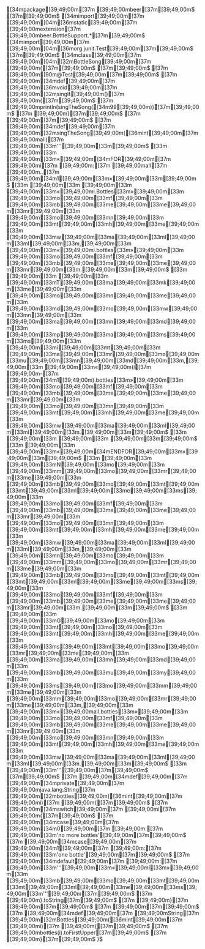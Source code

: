 [34mpackage[39;49;00m[37m [39;49;00mbeer[37m[39;49;00m$
[37m[39;49;00m$
[34mimport[39;49;00m[37m [39;49;00m[04m[36mstatic[39;49;00m[37m [39;49;00mextension[37m [39;49;00mbeer.BottleSupport.*[37m[39;49;00m$
[34mimport[39;49;00m[37m [39;49;00m[04m[36morg.junit.Test[39;49;00m[37m[39;49;00m$
[37m[39;49;00m$
[34mclass[39;49;00m[37m [39;49;00m[04m[32mBottleSong[39;49;00m[37m [39;49;00m{[37m[39;49;00m$
[37m[39;49;00m$
[37m	[39;49;00m[90m@Test[39;49;00m[37m[39;49;00m$
[37m	[39;49;00m[34mdef[39;49;00m[37m [39;49;00m[36mvoid[39;49;00m[37m [39;49;00m[32msingIt[39;49;00m()[37m [39;49;00m{[37m[39;49;00m$
[37m		[39;49;00mprintln(singTheSong([34m99[39;49;00m))[37m[39;49;00m$
[37m	[39;49;00m}[37m[39;49;00m$
[37m	[39;49;00m[37m[39;49;00m$
[37m	[39;49;00m[34mdef[39;49;00m[37m [39;49;00m[32msingTheSong[39;49;00m([36mint[39;49;00m[37m [39;49;00mall)[37m [39;49;00m[33m'''[39;49;00m[33m[39;49;00m$
[33m	[39;49;00m[33m	[39;49;00m[33m«[39;49;00m[34mFOR[39;49;00m[37m [39;49;00mi[37m [39;49;00m:[37m [39;49;00mall[37m [39;49;00m..[37m [39;49;00m[34m1[39;49;00m[33m»[39;49;00m[33m[39;49;00m$
[33m	[39;49;00m[33m	[39;49;00m[33m	[39;49;00m[33m«[39;49;00mi.Bottles[33m»[39;49;00m[33m [39;49;00m[33mo[39;49;00m[33mf[39;49;00m[33m [39;49;00m[33mb[39;49;00m[33me[39;49;00m[33me[39;49;00m[33mr[39;49;00m[33m [39;49;00m[33mo[39;49;00m[33mn[39;49;00m[33m [39;49;00m[33mt[39;49;00m[33mh[39;49;00m[33me[39;49;00m[33m [39;49;00m[33mw[39;49;00m[33ma[39;49;00m[33ml[39;49;00m[33ml[39;49;00m[33m,[39;49;00m[33m [39;49;00m[33m«[39;49;00mi.bottles[33m»[39;49;00m[33m [39;49;00m[33mo[39;49;00m[33mf[39;49;00m[33m [39;49;00m[33mb[39;49;00m[33me[39;49;00m[33me[39;49;00m[33mr[39;49;00m[33m.[39;49;00m[33m[39;49;00m$
[33m	[39;49;00m[33m	[39;49;00m[33m	[39;49;00m[33mT[39;49;00m[33ma[39;49;00m[33mk[39;49;00m[33me[39;49;00m[33m [39;49;00m[33mo[39;49;00m[33mn[39;49;00m[33me[39;49;00m[33m [39;49;00m[33md[39;49;00m[33mo[39;49;00m[33mw[39;49;00m[33mn[39;49;00m[33m [39;49;00m[33ma[39;49;00m[33mn[39;49;00m[33md[39;49;00m[33m [39;49;00m[33mp[39;49;00m[33ma[39;49;00m[33ms[39;49;00m[33ms[39;49;00m[33m [39;49;00m[33mi[39;49;00m[33mt[39;49;00m[33m [39;49;00m[33ma[39;49;00m[33mr[39;49;00m[33mo[39;49;00m[33mu[39;49;00m[33mn[39;49;00m[33md[39;49;00m[33m,[39;49;00m[33m [39;49;00m[33m«[39;49;00m(i[37m [39;49;00m-[37m [39;49;00m[34m1[39;49;00m).bottles[33m»[39;49;00m[33m [39;49;00m[33mo[39;49;00m[33mf[39;49;00m[33m [39;49;00m[33mb[39;49;00m[33me[39;49;00m[33me[39;49;00m[33mr[39;49;00m[33m [39;49;00m[33mo[39;49;00m[33mn[39;49;00m[33m [39;49;00m[33mt[39;49;00m[33mh[39;49;00m[33me[39;49;00m[33m [39;49;00m[33mw[39;49;00m[33ma[39;49;00m[33ml[39;49;00m[33ml[39;49;00m[33m.[39;49;00m[33m[39;49;00m$
[33m	[39;49;00m[33m	[39;49;00m[33m	[39;49;00m[33m[39;49;00m$
[33m	[39;49;00m[33m	[39;49;00m[33m«[39;49;00m[34mENDFOR[39;49;00m[33m»[39;49;00m[33m[39;49;00m$
[33m	[39;49;00m[33m	[39;49;00m[33mN[39;49;00m[33mo[39;49;00m[33m [39;49;00m[33mm[39;49;00m[33mo[39;49;00m[33mr[39;49;00m[33me[39;49;00m[33m [39;49;00m[33mb[39;49;00m[33mo[39;49;00m[33mt[39;49;00m[33mt[39;49;00m[33ml[39;49;00m[33me[39;49;00m[33ms[39;49;00m[33m [39;49;00m[33mo[39;49;00m[33mf[39;49;00m[33m [39;49;00m[33mb[39;49;00m[33me[39;49;00m[33me[39;49;00m[33mr[39;49;00m[33m [39;49;00m[33mo[39;49;00m[33mn[39;49;00m[33m [39;49;00m[33mt[39;49;00m[33mh[39;49;00m[33me[39;49;00m[33m [39;49;00m[33mw[39;49;00m[33ma[39;49;00m[33ml[39;49;00m[33ml[39;49;00m[33m,[39;49;00m[33m [39;49;00m[33mn[39;49;00m[33mo[39;49;00m[33m [39;49;00m[33mm[39;49;00m[33mo[39;49;00m[33mr[39;49;00m[33me[39;49;00m[33m [39;49;00m[33mb[39;49;00m[33mo[39;49;00m[33mt[39;49;00m[33mt[39;49;00m[33ml[39;49;00m[33me[39;49;00m[33ms[39;49;00m[33m [39;49;00m[33mo[39;49;00m[33mf[39;49;00m[33m [39;49;00m[33mb[39;49;00m[33me[39;49;00m[33me[39;49;00m[33mr[39;49;00m[33m.[39;49;00m[33m[39;49;00m$
[33m	[39;49;00m[33m	[39;49;00m[33mG[39;49;00m[33mo[39;49;00m[33m [39;49;00m[33mt[39;49;00m[33mo[39;49;00m[33m [39;49;00m[33mt[39;49;00m[33mh[39;49;00m[33me[39;49;00m[33m [39;49;00m[33ms[39;49;00m[33mt[39;49;00m[33mo[39;49;00m[33mr[39;49;00m[33me[39;49;00m[33m [39;49;00m[33ma[39;49;00m[33mn[39;49;00m[33md[39;49;00m[33m [39;49;00m[33mb[39;49;00m[33mu[39;49;00m[33my[39;49;00m[33m [39;49;00m[33ms[39;49;00m[33mo[39;49;00m[33mm[39;49;00m[33me[39;49;00m[33m [39;49;00m[33mm[39;49;00m[33mo[39;49;00m[33mr[39;49;00m[33me[39;49;00m[33m,[39;49;00m[33m [39;49;00m[33m«[39;49;00mall.bottles[33m»[39;49;00m[33m [39;49;00m[33mo[39;49;00m[33mf[39;49;00m[33m [39;49;00m[33mb[39;49;00m[33me[39;49;00m[33me[39;49;00m[33mr[39;49;00m[33m [39;49;00m[33mo[39;49;00m[33mn[39;49;00m[33m [39;49;00m[33mt[39;49;00m[33mh[39;49;00m[33me[39;49;00m[33m [39;49;00m[33mw[39;49;00m[33ma[39;49;00m[33ml[39;49;00m[33ml[39;49;00m[33m.[39;49;00m[33m[39;49;00m$
[33m	[39;49;00m[33m'''[39;49;00m[37m[39;49;00m$
[37m[39;49;00m$
[37m	[39;49;00m[34mdef[39;49;00m[37m [39;49;00m[34mprivate[39;49;00m[37m [39;49;00mjava.lang.String[37m [39;49;00m[32mbottles[39;49;00m([36mint[39;49;00m[37m [39;49;00mi)[37m [39;49;00m{[37m[39;49;00m$
[37m		[39;49;00m[34mswitch[39;49;00m[37m [39;49;00mi[37m [39;49;00m{[37m[39;49;00m$
[37m			[39;49;00m[34mcase[39;49;00m[37m [39;49;00m[34m0[39;49;00m[37m [39;49;00m:[37m [39;49;00m[33m'no more bottles'[39;49;00m[37m[39;49;00m$
[37m			[39;49;00m[34mcase[39;49;00m[37m [39;49;00m[34m1[39;49;00m[37m [39;49;00m:[37m [39;49;00m[33m'one bottle'[39;49;00m[37m[39;49;00m$
[37m			[39;49;00m[34mdefault[39;49;00m[37m [39;49;00m:[37m [39;49;00m[33m'''[39;49;00m[33m«[39;49;00mi[33m»[39;49;00m[33m [39;49;00m[33mb[39;49;00m[33mo[39;49;00m[33mt[39;49;00m[33mt[39;49;00m[33ml[39;49;00m[33me[39;49;00m[33ms[39;49;00m[33m'''[39;49;00m[37m[39;49;00m$
[37m		[39;49;00m}.toString[37m[39;49;00m$
[37m	[39;49;00m}[37m	[39;49;00m[37m[39;49;00m$
[37m	[39;49;00m[37m[39;49;00m$
[37m	[39;49;00m[34mdef[39;49;00m[37m [39;49;00mString[37m [39;49;00m[32mBottles[39;49;00m([36mint[39;49;00m[37m [39;49;00mi)[37m [39;49;00m{[37m[39;49;00m$
[37m		[39;49;00mbottles(i).toFirstUpper[37m[39;49;00m$
[37m	[39;49;00m}[37m[39;49;00m$
}$

